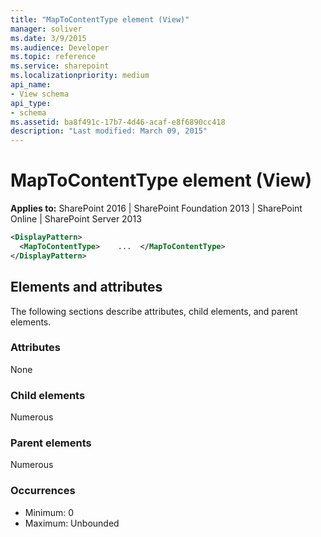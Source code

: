 ```yaml
---
title: "MapToContentType element (View)"
manager: soliver
ms.date: 3/9/2015
ms.audience: Developer
ms.topic: reference
ms.service: sharepoint
ms.localizationpriority: medium
api_name:
- View schema
api_type:
- schema
ms.assetid: ba8f491c-17b7-4d46-acaf-e8f6890cc418
description: "Last modified: March 09, 2015"
---
```


# MapToContentType element (View)

**Applies to:** SharePoint 2016 | SharePoint Foundation 2013 | SharePoint Online | SharePoint Server 2013
  
```XML
<DisplayPattern>
  <MapToContentType>    ...  </MapToContentType>
</DisplayPattern>
```

## Elements and attributes

The following sections describe attributes, child elements, and parent elements.

### Attributes

None
   
### Child elements

Numerous 
   
### Parent elements

Numerous 
   
### Occurrences

- Minimum: 0
- Maximum: Unbounded  

<br/> 
   

